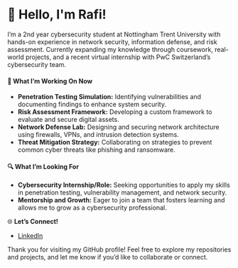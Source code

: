 # 👋 Hello, I'm Rafi!
I’m a 2nd year cybersecurity student at Nottingham Trent University with hands-on experience in network security, information defense, and risk assessment. Currently expanding my knowledge through coursework, real-world projects, and a recent virtual internship with PwC Switzerland’s cybersecurity team. 

#### 📂 **What I’m Working On Now**
- **Penetration Testing Simulation:** Identifying vulnerabilities and documenting findings to enhance system security.
- **Risk Assessment Framework:** Developing a custom framework to evaluate and secure digital assets.
- **Network Defense Lab:** Designing and securing network architecture using firewalls, VPNs, and intrusion detection systems.
- **Threat Mitigation Strategy:** Collaborating on strategies to prevent common cyber threats like phishing and ransomware.


#### 🔍 **What I’m Looking For**

- **Cybersecurity Internship/Role:** Seeking opportunities to apply my skills in penetration testing, vulnerability management, and network security.
- **Mentorship and Growth:** Eager to join a team that fosters learning and allows me to grow as a cybersecurity professional.

 🌐 **Let’s Connect!**

- [LinkedIn](https://www.linkedin.com/in/r-rafi-cybersecurity)

Thank you for visiting my GitHub profile! Feel free to explore my repositories and projects, and let me know if you’d like to collaborate or connect.

<!--
**RafiCyber24/RafiCyber24** is a ✨ _special_ ✨ repository because its `README.md` (this file) appears on your GitHub profile.
<svg xmlns="http://www.w3.org/2000/svg" x="0px" y="0px" width="50" height="50" viewBox="0 0 50 50">
<path d="M 8 4 C 5.800781 4 4 5.800781 4 8 L 4 42 C 4 44.199219 5.800781 46 8 46 L 42 46 C 44.199219 46 46 44.199219 46 42 L 46 8 C 46 5.800781 44.199219 4 42 4 Z M 8 6 L 24 6 L 24 9.585938 L 12.585938 21 L 24 21 L 24 30 L 32.585938 30 L 24 38.585938 L 24 44 L 8 44 C 6.882813 44 6 43.117188 6 42 L 6 8 C 6 6.882813 6.882813 6 8 6 Z M 26 6 L 42 6 C 43.117188 6 44 6.882813 44 8 L 44 42 C 44 43.117188 43.117188 44 42 44 L 26 44 L 26 39.414063 L 37.414063 28 L 26 28 L 26 19 L 17.414063 19 L 26 10.414063 Z"></path>
</svg>
Here are some ideas to get you started:

- 🔭 I’m currently working on ...
- 🌱 I’m currently learning ...
- 👯 I’m looking to collaborate on ...
- 🤔 I’m looking for help with ...
- 💬 Ask me about ...
- 📫 How to reach me: ...
- 😄 Pronouns: ...
- ⚡ Fun fact: ...
-->
